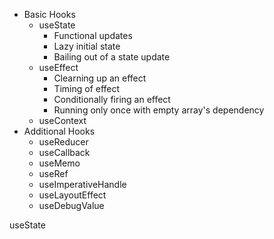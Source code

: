 - Basic Hooks
  - useState
    - Functional updates
    - Lazy initial state
    - Bailing out of a state update
  - useEffect
    - Clearning up an effect
    - Timing of effect
    - Conditionally firing an effect
    - Running only once with empty array's dependency
  - useContext
- Additional Hooks
  - useReducer
  - useCallback
  - useMemo
  - useRef
  - useImperativeHandle
  - useLayoutEffect
  - useDebugValue

useState
